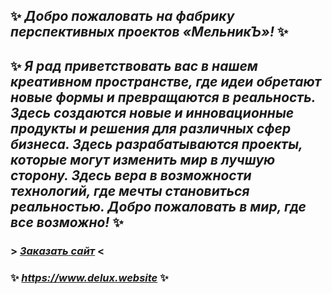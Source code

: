 

## ✨ *Добро пожаловать на фабрику перспективных проектов «МельникЪ»!* ✨
## ✨ *Я рад приветствовать вас в нашем креативном пространстве, где идеи обретают новые формы и превращаются в реальность. Здесь создаются новые и инновационные продукты и решения для различных сфер бизнеса. Здесь разрабатываются проекты, которые могут изменить мир в лучшую сторону. Здесь вера в возможности технологий, где мечты становиться реальностью. Добро пожаловать в мир, где все возможно!* ✨
###           > [*Заказать* *сайт*](https://t.me/Serge_WebDev) <

### ✨ *https://www.delux.website* ✨


